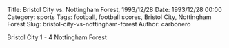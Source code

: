 Title: Bristol City vs. Nottingham Forest, 1993/12/28
Date: 1993/12/28 00:00
Category: sports
Tags: football, football scores, Bristol City, Nottingham Forest
Slug: bristol-city-vs-nottingham-forest
Author: carbonero


Bristol City 1 - 4 Nottingham Forest
